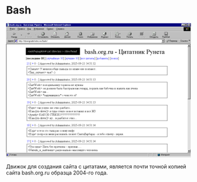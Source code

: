 # Bash

<img src="screenshot.png" alt="Скриншот.">

Движок для создания сайта с цитатами, является почти точной копией сайта bash.org.ru образца 2004-го года.
